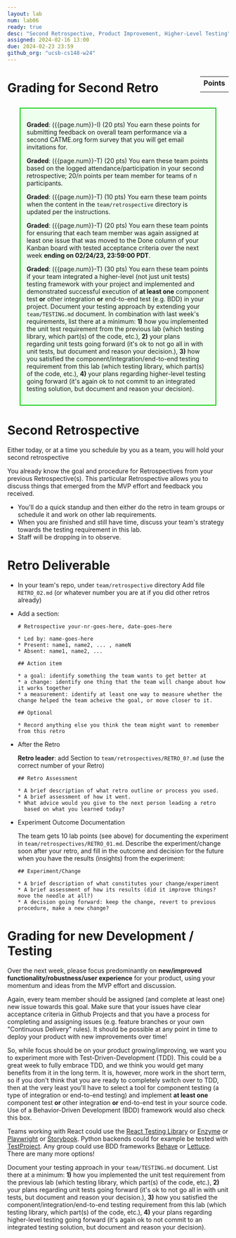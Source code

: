 ```yaml
---
layout: lab
num: lab06
ready: true
desc: "Second Retrospective, Product Improvement, Higher-Level Testing"
assigned: 2024-02-16 13:00
due: 2024-02-23 23:59
github_org: "ucsb-cs148-w24"
---
```


<style>
div.grade { margin: 2em; padding: 1em; border: 2px solid #0c0; background-color: #efe; }   
</style>

<div style="float:right; width: auto;">

<table style="margin-top:1em;">
<tr>
   <th>Points</th>
</tr>
<tr>
   <td class="pointCount"></td>
</tr>
</table>

</div>


# Grading for Second Retro

<div class="grade" markdown="1">

**Graded**: ({{page.num}}-I) (20 pts) You earn these points for submitting feedback on overall team performance via a second CATME.org form survey that you will get email invitations for.

**Graded**: ({{page.num}}-T) (20 pts) You earn these team points based on the logged attendance/participation in your second retrospective; 20/n points per team member for teams of n participants.

**Graded**: ({{page.num}}-T) (10 pts) You earn these team points when the content in the `team/retrospective` directory is updated per the instructions.

**Graded**: ({{page.num}}-T) (20 pts) You earn these team points for ensuring that each team member was again assigned at least one issue that was moved to the Done column of your Kanban board with tested acceptance criteria over the next week **ending on 02/24/23, 23:59:00 PDT**.

**Graded**: ({{page.num}}-T) (30 pts) You earn these team points if your team integrated a higher-level (not just unit tests) testing framework with your project and implemented and demonstrated successful execution of **at least one** component test **or** other integration **or** end-to-end test (e.g. BDD) in your project. Document your testing approach by extending your `team/TESTING.md` document. In combination with last week's requirements, list there at a minimum: **1)** how you implemented the unit test requirement from the previous lab (which testing library, which part(s) of the code, etc.), **2)** your plans regarding unit tests going forward (it's ok to not go all in with unit tests, but document and reason your decision.), **3)** how you satisfied the component/integration/end-to-end testing requirement from this lab (which testing library, which part(s) of the code, etc.), **4)** your plans regarding higher-level testing going forward (it's again ok to not commit to an integrated testing solution, but document and reason your decision).  
</div>


# Second Retrospective

Either today, or at a time you schedule by you as a team, you will hold your second retrospective 

You already know the goal and procedure for Retrospectives from your previous Retrospective(s). This particular Retrospective allows you to discuss things that emerged from the MVP effort and feedback you received.

* You'll do a quick standup and then either do the retro in team groups or schedule it and work on other lab requirements. 
* When you are finished and still have time, discuss your team's strategy towards the testing requirement in this lab.   
* Staff will be dropping in to observe.

# Retro Deliverable

* In your team's repo, under `team/retrospective` directory
  Add file `RETRO_02.md` (or whatever number you are at if you did other retros already)

* Add a section:

  ```
  # Retrospective your-nr-goes-here, date-goes-here 

  * Led by: name-goes-here
  * Present: name1, name2, ... , nameN
  * Absent: name1, name2, ...

  ## Action item

  * a goal: identify something the team wants to get better at
  * a change: identify one thing that the team will change about how it works together
  * a measurement: identify at least one way to measure whether the change helped the team acheive the goal, or move closer to it.

  ## Optional

  * Record anything else you think the team might want to remember from this retro

  ```


- After the Retro

  **Retro leader**: add Section to `team/retrospectives/RETRO_0?.md` (use the correct number of your Retro)

  ```
  ## Retro Assessment

  * A brief description of what retro outline or process you used.
  * A brief assessment of how it went.
  * What advice would you give to the next person leading a retro
    based on what you learned today?
  ```

- Experiment Outcome Documentation 

  The team gets 10 lab points (see above) for documenting the experiment in `team/retrospectives/RETRO_01.md`. Describe the experiment/change soon after your retro, and fill in the outcome and decision for the future when you have the results (insights) from the experiment: 
  ```
  ## Experiment/Change

  * A brief description of what constitutes your change/experiment
  * A brief assessment of how its results (did it improve things? move the needle at all?)
  * A decision going forward: keep the change, revert to previous procedure, make a new change? 
  ```

# Grading for new Development / Testing 

Over the next week, please focus predominantly on **new/improved functionality/robustness/user experience** for your product, using your momentum and ideas from the MVP effort and discussion. 

Again, every team member should be assigned (and complete at least one) new issue towards this goal. Make sure that your issues have clear acceptance criteria in Github Projects and that you have a process for completing and assigning issues (e.g. feature branches or your own "Continuous Delivery" rules). It should be possible at any point in time to deploy your product with new improvements over time! 

So, while focus should be on your product growing/improving, we want you to experiment more with Test-Driven-Development (TDD). This could be a great week to fully embrace TDD, and we think you would get many benefits from it in the long term. It is, however, more work in the short term, so if you don't think that you are ready to completely switch over to TDD, then at the very least you'll have to select a tool for component testing (a type of integration or end-to-end testing) and implement **at least one** component test **or** other integration **or** end-to-end test in your source code. Use of a Behavior-Driven Development (BDD) framework would also check this box.  

Teams working with React could use the [React Testing Library](https://testing-library.com/docs/react-testing-library/intro/) or [Enzyme](https://enzymejs.github.io/enzyme/) or [Playwright](https://playwright.dev/) or [Storybook](https://ucsb-cs148.github.io/jstopics/react_storybook/). Python backends could for example be tested with [TestProject](https://testproject.io/). Any group could use BDD frameworks [Behave](https://behave.readthedocs.io/) or [Lettuce](http://lettuce.it/). There are many more options! 

Document your testing approach in your `team/TESTING.md` document. List there at a minimum: **1)** how you implemented the unit test requirement from the previous lab (which testing library, which part(s) of the code, etc.), **2)** your plans regarding unit tests going forward (it's ok to not go all in with unit tests, but document and reason your decision.), **3)** how you satisfied the component/integration/end-to-end testing requirement from this lab (which testing library, which part(s) of the code, etc.), **4)** your plans regarding higher-level testing going forward (it's again ok to not commit to an integrated testing solution, but document and reason your decision).


 
